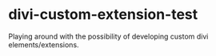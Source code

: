 # divi-custom-extension-test
Playing  around with the possibility of developing custom divi elements/extensions.

